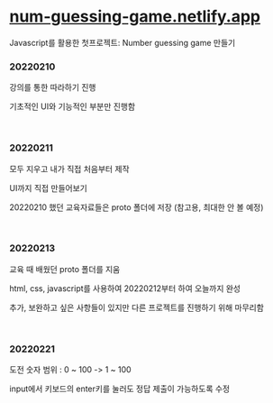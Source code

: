 # [num-guessing-game.netlify.app](https://num-guessing-game.netlify.app/)

Javascript를 활용한 첫프로젝트: Number guessing game 만들기

### 20220210

강의를 통한 따라하기 진행

기초적인 UI와 기능적인 부분만 진행함

<br/>

### 20220211

모두 지우고 내가 직접 처음부터 제작

UI까지 직접 만들어보기

20220210 했던 교육자료들은 proto 폴더에 저장 (참고용, 최대한 안 볼 예정)

<br/>

### 20220213

교육 때 배웠던 proto 폴더를 지움

html, css, javascript를 사용하여 20220212부터 하여 오늘까지 완성

추가, 보완하고 싶은 사항들이 있지만 다른 프로젝트를 진행하기 위해 마무리함

<br/>

### 20220221

도전 숫자 범위 : 0 ~ 100 -> 1 ~ 100

input에서 키보드의 enter키를 눌러도 정답 제출이 가능하도록 수정
